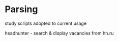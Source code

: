 # Parsing
study scripts adopted to current usage

headhunter - search & display vacancies from hh.ru 